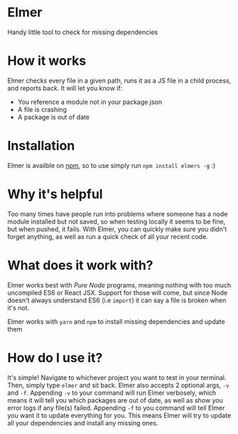 # Elmer

Handy little tool to check for missing dependencies

# How it works

Elmer checks every file in a given path, runs it as a JS file in a child process, and reports back. It will let you know if:

* You reference a module not in your package.json
* A file is crashing
* A package is out of date

# Installation

Elmer is availble on [npm](https://www.npmjs.com/package/elmers), so to use simply run `npm install elmers -g` :)

# Why it's helpful

Too many times have people run into problems where someone has a node module installed but not saved, so when testing locally it seems to be fine, but when pushed, it fails. With Elmer, you can quickly make sure you didn't forget anything, as well as run a quick check of all your recent code. 

# What does it work with?

Elmer works best with _Pure Node_ programs, meaning nothing with too much uncompiled ES6 or React JSX. Support for those will come, but since Node doesn't always understand ES6 (i.e `import`) it can say a file is broken when it's not.

Elmer works with `yarn` and `npm` to install missing dependencies and update them

# How do I use it?

It's simple! Navigate to whichever project you want to test in your terminal. Then, simply type `elmer` and sit back. Elmer also accepts 2 optional args, `-v` and `-f`. Appending `-v` to your command will run Elmer verbosely, which means it will tell you which packages are out of date, as well as show you error logs if any file(s) failed. Appending `-f` to you command will tell Elmer you want it to update everything for you. This means Elmer will try to update all your dependencies and install any missing ones.